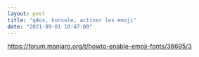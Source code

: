 ```yaml
---
layout: post
title: "q4os, konsole, activer les emoji"
date: "2021-09-01 10:47:00"
---
```

 <a href="https://forum.manjaro.org/t/howto-enable-emoji-fonts/36695/3">https://forum.manjaro.org/t/howto-enable-emoji-fonts/36695/3</a>
